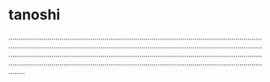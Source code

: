 # tanoshi

........................................................................................................................................................................................................................................................................................................................................................................................................................................................................................................................